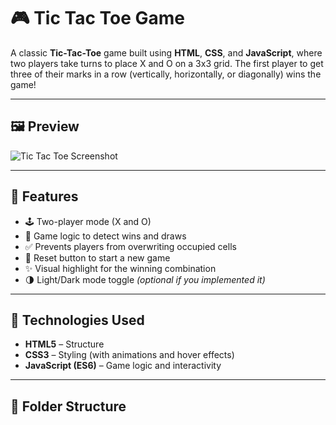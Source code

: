 # 🎮 Tic Tac Toe Game

A classic **Tic-Tac-Toe** game built using **HTML**, **CSS**, and **JavaScript**, where two players take turns to place X and O on a 3x3 grid. The first player to get three of their marks in a row (vertically, horizontally, or diagonally) wins the game!

---

## 🖼️ Preview

![Tic Tac Toe Screenshot](screenshot.png) <!-- Add screenshot if available -->

---

## 🚀 Features

- 🕹️ Two-player mode (X and O)
- 🧠 Game logic to detect wins and draws
- ✅ Prevents players from overwriting occupied cells
- 🔄 Reset button to start a new game
- ✨ Visual highlight for the winning combination
- 🌗 Light/Dark mode toggle *(optional if you implemented it)*

---

## 🧰 Technologies Used

- **HTML5** – Structure
- **CSS3** – Styling (with animations and hover effects)
- **JavaScript (ES6)** – Game logic and interactivity

---

## 📂 Folder Structure

